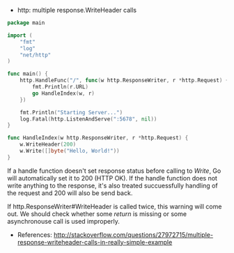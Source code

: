 * http: multiple response.WriteHeader calls

```go
package main

import (
    "fmt"
    "log"
    "net/http"
)

func main() {
    http.HandleFunc("/", func(w http.ResponseWriter, r *http.Request) {
        fmt.Println(r.URL)
        go HandleIndex(w, r)
    })

    fmt.Println("Starting Server...")
    log.Fatal(http.ListenAndServe(":5678", nil))
}

func HandleIndex(w http.ResponseWriter, r *http.Request) {
    w.WriteHeader(200)
    w.Write([]byte("Hello, World!"))
}
```

If a handle function doesn't set response status before calling to *Write*,
Go will automatically set it to 200 (HTTP OK). If the handle function does not
write anything to the response, it's also treated succuessfully handling of 
the request and 200 will also be send back.

If http.ResponseWriter#WriteHeader is called twice, this warning will come out.
We should check whether some *return* is missing or some asynchronouse call is
used improperly.

* References:
http://stackoverflow.com/questions/27972715/multiple-response-writeheader-calls-in-really-simple-example


